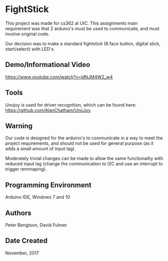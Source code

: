 # FightStick

This project was made for cs362 at UIC. This assignments main requirement was that 2 arduino's must be used to communicate, and must involve original code. 

Our decision was to make a standard fightstick (8 face button, digital stick, start/select) with LED's. 

## Demo/Informational Video

https://www.youtube.com/watch?v=jdNJM4W2_w4

## Tools

Unojoy is used for driver recognition, which can be found here: https://github.com/AlanChatham/UnoJoy

## Warning

Our code is designed for the arduino's to communicate in a way to meet the project requirements, and should not be used for general purpose (as it adds a small amount of input lag). 

Moderately trivial changes can be made to allow the same functionality with reduced input lag (change the communication to I2C and use an interrupt to trigger remmaping).

## Programming Environment

Arduino IDE, Windows 7 and 10

## Authors

Peter Bengtson, David Fulmer

## Date Created

November, 2017